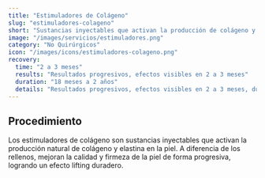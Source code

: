 ```yaml
---
title: "Estimuladores de Colágeno"
slug: "estimuladores-colageno"
short: "Sustancias inyectables que activan la producción de colágeno y elastina para mejorar la calidad y firmeza de la piel."
image: "/images/servicios/estimuladores.png"
category: "No Quirúrgicos"
icon: "/images/icons/estimuladores-colageno.png"
recovery: 
  time: "2 a 3 meses"
  results: "Resultados progresivos, efectos visibles en 2 a 3 meses"
  duration: "18 meses a 2 años"
  details: "Resultados progresivos, efectos visibles en 2 a 3 meses, duración de 18 meses a 2 años."
---
```



## Procedimiento
Los estimuladores de colágeno son sustancias inyectables que activan la producción natural de colágeno y elastina en la piel. A diferencia de los rellenos, mejoran la calidad y firmeza de la piel de forma progresiva, logrando un efecto lifting duradero.


